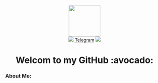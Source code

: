 <div id="header" align="center">
  <img src="https://media.giphy.com/media/BzyTuYCmvSORqs1ABM/giphy.gif" width="100"/>
</div>

<div id="badges" align="center">
  <a href="https://vk.com/jasmine_crol">
    <img src = "https://img.shields.io/badge/VK-005d90?style=for-the-badge&logo=VK" />
  </a>
  <a href="tg://resolve?domain=<Slacked Dude>">Telegram</a>
    <img src = "https://img.shields.io/badge/Telegram-00a3dc?style=for-the-badge&logo=Telegram" />
  </a> 
</div>

<div align="center">
  <img src="https://komarev.com/ghpvc/?username=T207-pixel&style=flat-square&color=blue" alt=""/>
</div>

<h1 align="center">
  Welcom to my GitHub :avocado:
</h1>

### About Me:

